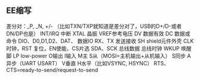 

## EE缩写

差分对：_P, _N, +/- （比如TXN/TXP就知道是差分对了，USB的D+/D-或者DN/DP也是）
INT/IRQ 中断
XTAL 晶振
VREF参考电压
DV 数据有效
DC 数据或命令
DIO、D0,D1,D2、DAT、 数据IO
RX、TX 发送接收
SH shield元件外壳
CLK 时钟，RST 复位，EN使能、CS片选
SDA、SCK 总线数据 总线时钟
WKUP 唤醒脚
LP low-power
O输出 I输入 M主 S从（MOSI=主机输出+从机输入）
S同步 A异步（UART USART）
V垂直 H水平（比如VSYNC, HSYNC）
RTS、CTS=ready-to-send/request-to-send